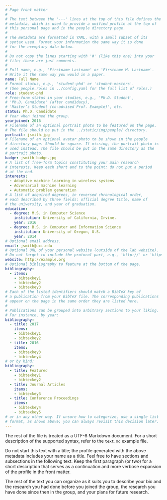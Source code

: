 ```yaml
---
# Page front matter
#
# The text between the '---' lines at the top of this file defines the
# metadata, which is used to provide a unified profile at the top of
# this personal page and in the people directory page.
#
# The metadata are formatted in YAML, with a small subset of its
# syntax used. Format your information the same way it is done
# for the exemplary data below.
#
# Do not copy the lines starting with '#' (like this one) into your
# file; those are just comments.
#
# Full name, e.g., 'Firstname Lastname' or 'Firstname M. Lastname'.
# Write it the same way you would in a paper.
name: Full Name
# Formal status, e.g., 'student-phd' or 'student-masters'.
# (See people.roles in ../config.yaml for the full list of roles.)
role: student-phd
# Free-form status in your studies, e.g., 'Ph.D. Student',
# 'Ph.D. Candidate' (after candidacy),
# 'Master’s Student (co-advised Prof. Example)', etc.
status: Ph.D. Candidate
# Year when joined the group.
yearjoined: 2016
# Filename of an optional portrait photo to be featured on the page.
# The file should be put in the ../static/img/people/ directory.
portrait: jsmith.jpg
# Filename of an optional avatar photo to be shown in the people
# directory page. Should be square. If missing, the portrait photo is
# used instead. The file should be put in the same directory as the
# portrait photo.
badge: jsmith-badge.jpg
# A list of free-form topics constituting your main research
# interests. Keep each short and to the point; do not put a period
# at the end.
interests:
  - Adaptive machine learning in wireless systems
  - Adversarial machine learning
  - Automatic problem generation
# A list of acquired degrees, in reversed chronological order,
# each described by three fields: official degree title, name of
# the university, and year of graduation.
education:
  - degree: M.S. in Computer Science
    institution: University of California, Irvine.
    year: 2016
  - degree: B.S. in Computer and Information Science
    institution: University of Oregon, U.S.
    year: 2014
# Optional email address.
email: jsmith@uci.edu
# Optional URL of your personal website (outside of the lab website).
# Do not forget to include the protocol part, e.g., 'http://' or 'https://'.
website: http://example.org
# Optional bibliography to feature at the bottom of the page.
bibliography:
  - items:
    - bibtexkey1
    - bibtexkey2
    - bibtexkey3
# Each of the listed identifiers should match a BibTeX key of
# a publication from your BibTeX file. The corresponding publications
# appear on the page in the same order they are listed here.
#
# Publications can be grouped into arbitrary sections to your liking.
# For instance, by year:
bibliography:
  - title: 2017
    items:
    - bibtexkey1
    - bibtexkey2
  - title: 2016
    items:
    - bibtexkey3
    - bibtexkey4
# or by kind:
bibliography:
  - title: Featured
    - bibtexkey1
    - bibtexkey2
  - title: Journal Articles
    items:
    - bibtexkey3
  - title: Conference Proceedings
    items:
    - bibtexkey4
    - bibtexkey5
# or in any other way. If unsure how to categorize, use a single list
# format, as shown above; you can always revisit this decision later.
---
```


The rest of the file is treated as a UTF-8 Markdown document.
For a short description of the supported syntax, refer to the
`text.md` example file.

Do not start this text with a title; the profile generated with the
above metadata includes your name as a title. Feel free to have
sections and subsections in the following text. Keep the first
paragraph (or two) for a short description that serves as a
continuation and more verbose expansion of the profile in the front
matter.

The rest of the text you can organize as it suits you to describe your
bio and the research you had done before you joined the group, the
research you have done since then in the group, and your plans for
future research.
